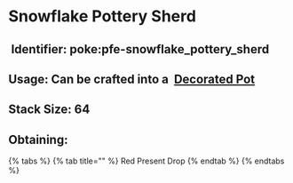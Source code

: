 # Snowflake Pottery Sherd



## <img src="https://minecraft.wiki/images/Name_Tag_JE2_BE2.png?cbdc1" alt="" data-size="line"> Identifier: **poke:pfe-snowflake\_pottery\_sherd** <a href="#identifier" id="identifier"></a>

## Usage: Can be crafted into a <img src="https://minecraft.wiki/images/thumb/Decorated_Pot_(N)_JE2_BE2.png/150px-Decorated_Pot_(N)_JE2_BE2.png?1209f" alt="" data-size="line"> [Decorated Pot](https://minecraft.wiki/w/Decorated_Pot)

## <img src="https://minecraft.wiki/images/Light_Gray_Bundle_JE1_BE1.png?b552e" alt="" data-size="line">Stack Size: 64

## Obtaining:

{% tabs %}
{% tab title="" %}
Red Present Drop
{% endtab %}
{% endtabs %}

